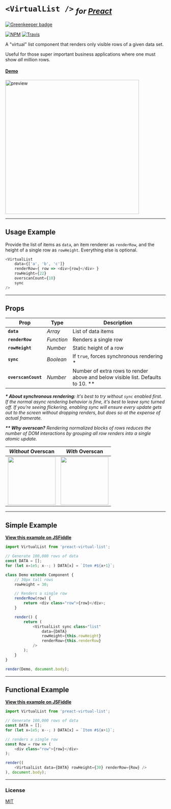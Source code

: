 # `<VirtualList />` <sub>_for [Preact]_</sub>

[![Greenkeeper badge](https://badges.greenkeeper.io/developit/preact-virtual-list.svg)](https://greenkeeper.io/)

[![NPM](https://img.shields.io/npm/v/preact-virtual-list.svg)](https://www.npmjs.com/package/preact-virtual-list)
[![Travis](https://travis-ci.org/developit/preact-virtual-list.svg?branch=master)](https://travis-ci.org/developit/preact-virtual-list)

A "virtual" list component that renders only visible rows of a given data set.

Useful for those super important business applications where one must show _all_ million rows.

#### [Demo](https://jsfiddle.net/developit/qqan9pdo/)

<a href="https://jsfiddle.net/developit/qqan9pdo/">
<img alt="preview" src="https://i.gyazo.com/866e97be9075dd63260dbc5df30075ec.gif" width="420">
</a>

---


## Usage Example

Provide the list of items as `data`, an item renderer as `renderRow`, and the height of a single row as `rowHeight`. Everything else is optional.

```js
<VirtualList
    data={['a', 'b', 'c']}
    renderRow={ row => <div>{row}</div> }
    rowHeight={22}
    overscanCount={10}
    sync
/>
```


---


## Props

| Prop                | Type       | Description         |
|---------------------|------------|---------------------|
| **`data`**          | _Array_    | List of data items
| **`renderRow`**     | _Function_ | Renders a single row
| **`rowHeight`**     | _Number_   | Static height of a row
| **`sync`**          | _Boolean_  | If `true`, forces synchronous rendering \*
| **`overscanCount`** | _Number_   | Number of extra rows to render above and below visible list. Defaults to 10. \*\*

_**\* About synchronous rendering:** It's best to try without `sync` enabled first. If the normal async rendering behavior is fine, it's best to leave sync turned off. If you're seeing flickering, enabling sync will ensure every update gets out to the screen without dropping renders, but does so at the expense of actual framerate._


_**\*\* Why overscan?** Rendering normalized blocks of rows reduces the number of DOM interactions by grouping all row renders into a single atomic update._

| _Without_ Overscan | _With_ Overscan |
|--------------------|-----------------|
| <img src="https://i.gyazo.com/e192bf1ca835fbe6ad803f7b6270e424.gif" height="150"> | <img src="https://i.gyazo.com/478440d1f06fe543e69fff8b88ce7963.gif" height="150"> |


---

## Simple Example

[**View this example on JSFiddle**](https://jsfiddle.net/developit/qqan9pdo/)

```js
import VirtualList from 'preact-virtual-list';

// Generate 100,000 rows of data
const DATA = [];
for (let x=1e5; x--; ) DATA[x] = `Item #${x+1}`;

class Demo extends Component {
    // 30px tall rows
    rowHeight = 30;

    // Renders a single row
    renderRow(row) {
        return <div class="row">{row}</div>;
    }

    render() {
        return (
            <VirtualList sync class="list"
                data={DATA}
                rowHeight={this.rowHeight}
                renderRow={this.renderRow}
            />
        );
    }
}

render(Demo, document.body);
```


---


## Functional Example

[**View this example on JSFiddle**](https://jsfiddle.net/developit/qqan9pdo/)

```js
import VirtualList from 'preact-virtual-list';

// Generate 100,000 rows of data
const DATA = [];
for (let x=1e5; x--; ) DATA[x] = `Item #${x+1}`;

// renders a single row
const Row = row => (
    <div class="row">{row}</div>
);

render((
    <VirtualList data={DATA} rowHeight={30} renderRow={Row} />
), document.body);
```


---


### License

[MIT]


[Preact]: https://github.com/developit/preact
[MIT]: http://choosealicense.com/licenses/mit/
